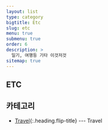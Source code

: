 ```yaml
---
layout: list
type: category
bigtitle: Etc
slug: etc
menu: true
submenu: true
order: 6
description: >
  일기, 여행등 기타 이것저것
sitemap: true
---
```


## ETC

## 카테고리
 
* [Travel]{:.heading.flip-title} --- Travel

[Travel]: /travel/
